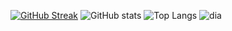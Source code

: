 [![GitHub Streak](https://github-readme-streak-stats.herokuapp.com?user=Vo1o&hide_border=true&background=FFFFFF&stroke=E4E2E2&fire=61D9FA&ring=61D9FA&currStreakNum=61D9FA&sideNums=61D9FA&currStreakLabel=60D7F8&sideLabels=59C3E0&dates=FFFFFF)](https://git.io/streak-stats)
![GitHub stats](https://github-readme-stats.vercel.app/api?username=Vo1o&show_icons=true&text_color=61d9fa&bg_color=00000000&hide_title=true&hide_border=true) 
![Top Langs](https://github-readme-stats.vercel.app/api/top-langs/?username=Vo1o&hide=TeX&layout=compact&theme=react&hide_border=true) 
![dia](https://activity-graph.herokuapp.com/graph?username=Vo1o&theme=react-dark&bg_color=20232a&hide_border=true)
